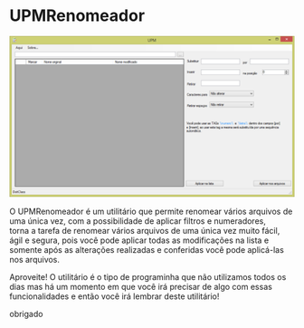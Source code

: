 # UPMRenomeador  
  
![UPMRenomeador](./assets/UPM.png)  
  
O UPMRenomeador é um utilitário que permite renomear vários arquivos de uma única vez, com a possibilidade de aplicar filtros e numeradores,  
torna a tarefa de renomear vários arquivos de uma única vez muito fácil, ágil e segura, pois você pode aplicar todas as modificações na lista e  
somente após as alterações realizadas e conferidas você pode aplicá-las nos arquivos.  
  
Aproveite! O utilitário é o tipo de programinha que não utilizamos todos os dias mas há um momento em que você irá precisar de algo com essas  
funcionalidades e então você irá lembrar deste utilitário!    

obrigado  
  